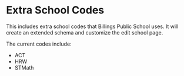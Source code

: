 # Extra School Codes

This includes extra school codes that Billings Public School uses. It will create an extended schema and customize the edit school page.

The current codes include:
- ACT
- HRW
- STMath
